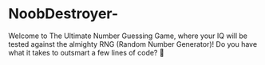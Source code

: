 # NoobDestroyer-
Welcome to The Ultimate Number Guessing Game, where your IQ will be tested against the almighty RNG (Random Number Generator)! Do you have what it takes to outsmart a few lines of code? 🤔
